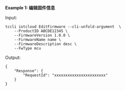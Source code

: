 **Example 1: 编辑固件信息**



Input: 

```
tccli iotcloud EditFirmware --cli-unfold-argument  \
    --ProductID ABCDE12345 \
    --FirmwareVersion 1.0.0 \
    --FirmwareName name \
    --FirmwareDescription desc \
    --FwType mcu
```

Output: 
```
{
    "Response": {
        "RequestId": "xxxxxxxxxxxxxxxxxxxxxxx"
    }
}
```

